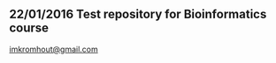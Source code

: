 22/01/2016
Test repository for Bioinformatics course 
-----------------------------------------
imkromhout@gmail.com

